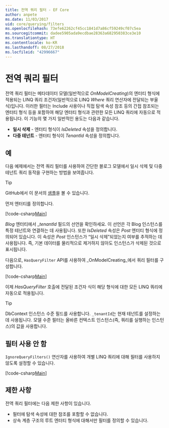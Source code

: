 ```yaml
---
title: 전역 쿼리 필터 - EF Core
author: anpete
ms.date: 11/03/2017
uid: core/querying/filters
ms.openlocfilehash: 73efe62262cf45cc1841d7a86cf59249cf07c5ea
ms.sourcegitcommit: dadee5905ada9ecdbae28363a682950383ce3e10
ms.translationtype: HT
ms.contentlocale: ko-KR
ms.lasthandoff: 08/27/2018
ms.locfileid: "42996667"
---
```

# <a name="global-query-filters"></a>전역 쿼리 필터

전역 쿼리 필터는 메타데이터 모델(일반적으로 *OnModelCreating*)의 엔터티 형식에 적용되는 LINQ 쿼리 조건자(일반적으로 LINQ *Where* 쿼리 연산자에 전달되는 부울 식)입니다. 이러한 필터는 Include 사용이나 직접 탐색 속성 참조 등의 간접 참조되는 엔터티 형식 등을 포함하여 해당 엔터티 형식과 관련한 모든 LINQ 쿼리에 자동으로 적용됩니다. 이 기능의 몇 가지 일반적인 용도는 다음과 같습니다.

* **일시 삭제** - 엔터티 형식이 *IsDeleted* 속성을 정의합니다.
* **다중 테넌트** - 엔터티 형식이 *TenantId* 속성을 정의합니다.

## <a name="example"></a>예

다음 예제에서는 전역 쿼리 필터를 사용하여 간단한 블로그 모델에서 일시 삭제 및 다중 테넌트 쿼리 동작을 구현하는 방법을 보여줍니다.

> [!TIP]
> GitHub에서 이 문서의 [샘플](https://github.com/aspnet/EntityFrameworkCore/tree/master/samples/QueryFilters)을 볼 수 있습니다.

먼저 엔터티를 정의합니다.

[!code-csharp[Main](../../../efcore-repo/samples/QueryFilters/Program.cs#Entities)]

_Blog_ 엔터티에서 __tenantId_ 필드의 선언을 확인하세요. 이 선언은 각 Blog 인스턴스를 특정 테넌트와 연결하는 데 사용됩니다. 또한 _IsDeleted_ 속성은 _Post_ 엔터티 형식에 정의되어 있습니다. 이 속성은 _Post_ 인스턴스가 “일시 삭제”되었는지 여부를 추적하는 데 사용됩니다. 즉, 기본 데이터를 물리적으로 제거하지 않아도 인스턴스가 삭제된 것으로 표시됩니다.

다음으로, ```HasQueryFilter``` API를 사용하여 _OnModelCreating_에서 쿼리 필터를 구성합니다.

[!code-csharp[Main](../../../efcore-repo/samples/QueryFilters/Program.cs#Configuration)]

이제 _HasQueryFilter_ 호출에 전달된 조건자 식이 해당 형식에 대한 모든 LINQ 쿼리에 자동으로 적용됩니다.

> [!TIP]
> DbContext 인스턴스 수준 필드를 사용합니다. ```_tenantId```는 현재 테넌트를 설정하는 데 사용됩니다. 모델 수준 필터는 올바른 컨텍스트 인스턴스(즉, 쿼리를 실행하는 인스턴스)의 값을 사용합니다.

## <a name="disabling-filters"></a>필터 사용 안 함

```IgnoreQueryFilters()``` 연산자를 사용하여 개별 LINQ 쿼리에 대해 필터를 사용하지 않도록 설정할 수 있습니다.

[!code-csharp[Main](../../../efcore-repo/samples/QueryFilters/Program.cs#IgnoreFilters)]

## <a name="limitations"></a>제한 사항

전역 쿼리 필터에는 다음 제한 사항이 있습니다.

* 필터에 탐색 속성에 대한 참조를 포함할 수 없습니다.
* 상속 계층 구조의 루트 엔터티 형식에 대해서만 필터를 정의할 수 있습니다.

